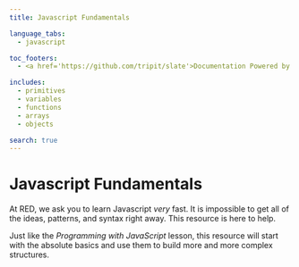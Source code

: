 ```yaml
---
title: Javascript Fundamentals

language_tabs:
  - javascript

toc_footers:
  - <a href='https://github.com/tripit/slate'>Documentation Powered by Slate</a>

includes:
  - primitives
  - variables
  - functions
  - arrays
  - objects

search: true
---
```


# Javascript Fundamentals

At RED, we ask you to learn Javascript _very_ fast.
It is impossible to get all of the ideas, patterns, and syntax right away.
This resource is here to help.

Just like the _Programming with JavaScript_ lesson, this resource will start with the absolute basics and
use them to build more and more complex structures.
